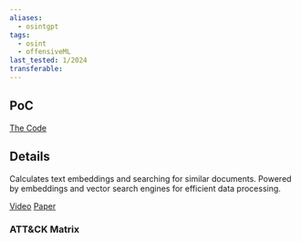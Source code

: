 ```yaml
---
aliases:
  - osintgpt
tags:
  - osint
  - offensiveML
last_tested: 1/2024
transferable:
---
```


## **PoC**
[The Code](https://github.com/estebanpdl/osintgpt) 

## **Details**
Calculates text embeddings and searching for similar documents. Powered by embeddings and vector search engines for efficient data processing.

[Video]()
[Paper]() 
### ATT&CK Matrix